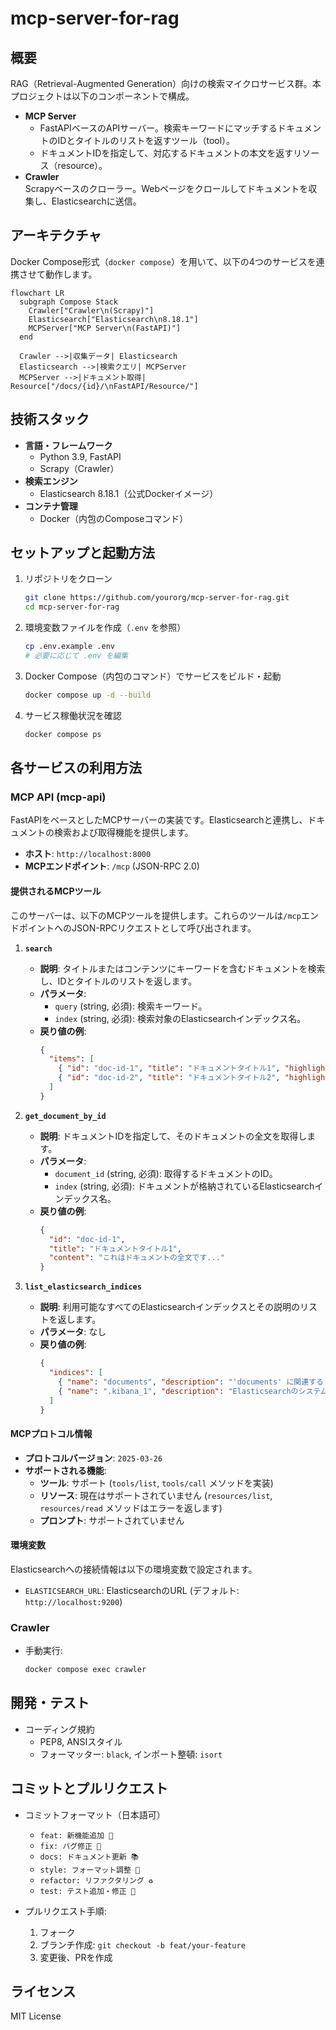 # mcp-server-for-rag

## 概要
RAG（Retrieval-Augmented Generation）向けの検索マイクロサービス群。本プロジェクトは以下のコンポーネントで構成。

- **MCP Server**  
  - FastAPIベースのAPIサーバー。検索キーワードにマッチするドキュメントのIDとタイトルのリストを返すツール（tool）。
  - ドキュメントIDを指定して、対応するドキュメントの本文を返すリソース（resource）。
- **Crawler**  
  Scrapyベースのクローラー。Webページをクロールしてドキュメントを収集し、Elasticsearchに送信。

## アーキテクチャ
Docker Compose形式（`docker compose`）を用いて、以下の4つのサービスを連携させて動作します。

```mermaid
flowchart LR
  subgraph Compose Stack
    Crawler["Crawler\n(Scrapy)"]
    Elasticsearch["Elasticsearch\n8.18.1"]
    MCPServer["MCP Server\n(FastAPI)"]
  end

  Crawler -->|収集データ| Elasticsearch
  Elasticsearch -->|検索クエリ| MCPServer
  MCPServer -->|ドキュメント取得| Resource["/docs/{id}/\nFastAPI/Resource/"]
```

## 技術スタック
- **言語・フレームワーク**  
  - Python 3.9, FastAPI  
  - Scrapy（Crawler）  
- **検索エンジン**  
  - Elasticsearch 8.18.1（公式Dockerイメージ）  
- **コンテナ管理**  
  - Docker（内包のComposeコマンド）

## セットアップと起動方法

1. リポジトリをクローン  
   ```bash
   git clone https://github.com/yourorg/mcp-server-for-rag.git
   cd mcp-server-for-rag
   ```

2. 環境変数ファイルを作成（`.env` を参照）  
   ```bash
   cp .env.example .env
   # 必要に応じて .env を編集
   ```

3. Docker Compose（内包のコマンド）でサービスをビルド・起動  
   ```bash
   docker compose up -d --build
   ```

4. サービス稼働状況を確認  
   ```bash
   docker compose ps
   ```

## 各サービスの利用方法

### MCP API (mcp-api)
FastAPIをベースとしたMCPサーバーの実装です。Elasticsearchと連携し、ドキュメントの検索および取得機能を提供します。

- **ホスト**: `http://localhost:8000`
- **MCPエンドポイント**: `/mcp` (JSON-RPC 2.0)

#### 提供されるMCPツール

このサーバーは、以下のMCPツールを提供します。これらのツールは`/mcp`エンドポイントへのJSON-RPCリクエストとして呼び出されます。

1.  **`search`**
    *   **説明**: タイトルまたはコンテンツにキーワードを含むドキュメントを検索し、IDとタイトルのリストを返します。
    *   **パラメータ**:
        *   `query` (string, 必須): 検索キーワード。
        *   `index` (string, 必須): 検索対象のElasticsearchインデックス名。
    *   **戻り値の例**:
        ```json
        {
          "items": [
            { "id": "doc-id-1", "title": "ドキュメントタイトル1", "highlight": { ... } },
            { "id": "doc-id-2", "title": "ドキュメントタイトル2", "highlight": { ... } }
          ]
        }
        ```

2.  **`get_document_by_id`**
    *   **説明**: ドキュメントIDを指定して、そのドキュメントの全文を取得します。
    *   **パラメータ**:
        *   `document_id` (string, 必須): 取得するドキュメントのID。
        *   `index` (string, 必須): ドキュメントが格納されているElasticsearchインデックス名。
    *   **戻り値の例**:
        ```json
        {
          "id": "doc-id-1",
          "title": "ドキュメントタイトル1",
          "content": "これはドキュメントの全文です..."
        }
        ```

3.  **`list_elasticsearch_indices`**
    *   **説明**: 利用可能なすべてのElasticsearchインデックスとその説明のリストを返します。
    *   **パラメータ**: なし
    *   **戻り値の例**:
        ```json
        {
          "indices": [
            { "name": "documents", "description": "'documents' に関連するドキュメントのインデックス" },
            { "name": ".kibana_1", "description": "Elasticsearchのシステムインデックス '.kibana_1'" }
          ]
        }
        ```

#### MCPプロトコル情報

*   **プロトコルバージョン**: `2025-03-26`
*   **サポートされる機能**:
    *   **ツール**: サポート (`tools/list`, `tools/call` メソッドを実装)
    *   **リソース**: 現在はサポートされていません (`resources/list`, `resources/read` メソッドはエラーを返します)
    *   **プロンプト**: サポートされていません

#### 環境変数

Elasticsearchへの接続情報は以下の環境変数で設定されます。

*   `ELASTICSEARCH_URL`: ElasticsearchのURL (デフォルト: `http://localhost:9200`)

### Crawler
- 手動実行:  
  ```bash
  docker compose exec crawler
  ```

## 開発・テスト

- コーディング規約  
  - PEP8, ANSIスタイル  
  - フォーマッター: `black`, インポート整頓: `isort`  

## コミットとプルリクエスト
- コミットフォーマット（日本語可）  
  - `feat: 新機能追加 🚀`  
  - `fix: バグ修正 🐛`  
  - `docs: ドキュメント更新 📚`  
  - `style: フォーマット調整 💅`  
  - `refactor: リファクタリング ♻️`  
  - `test: テスト追加・修正 🧪`  

- プルリクエスト手順:  
  1. フォーク  
  2. ブランチ作成: `git checkout -b feat/your-feature`  
  3. 変更後、PRを作成

## ライセンス
MIT License
